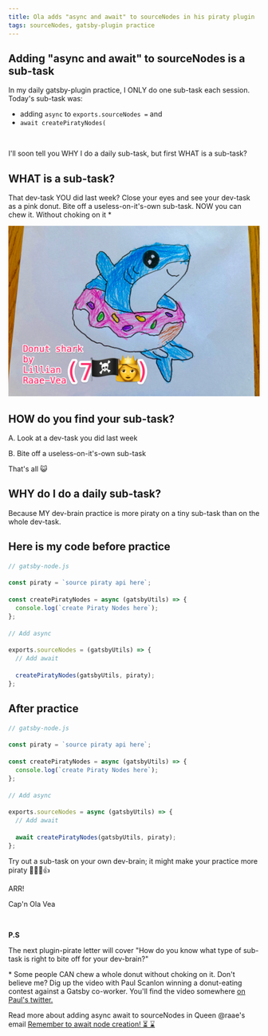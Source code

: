 ```yaml
---
title: Ola adds "async and await" to sourceNodes in his piraty plugin
tags: sourceNodes, gatsby-plugin practice
---
```


## Adding "async and await" to sourceNodes is a sub-task

In my daily gatsby-plugin practice, I ONLY do one sub-task each session. Today's sub-task was:

- adding `async` to `exports.sourceNodes =` and
- `await createPiratyNodes(`

&nbsp;

I'll soon tell you WHY I do a daily sub-task, but first WHAT is a sub-task?

## WHAT is a sub-task?

That dev-task YOU did last week? Close your eyes and see your dev-task as a pink donut. Bite off a useless-on-it's-own sub-task. NOW you can chew it. Without choking on it \*

![Donut_shark_by_Lillian_Raae-Vea](./Donut_shark_by_Lillian_Raae-Vea-pink.png)

## HOW do you find your sub-task?

A. Look at a dev-task you did last week

B. Bite off a useless-on-it's-own sub-task

That's all 😺

## WHY do I do a daily sub-task?

Because MY dev-brain practice is more piraty on a tiny sub-task than on the whole dev-task.

## Here is my code before practice

```js
// gatsby-node.js

const piraty = `source piraty api here`;

const createPiratyNodes = async (gatsbyUtils) => {
  console.log(`create Piraty Nodes here`);
};

// Add async

exports.sourceNodes = (gatsbyUtils) => {
  // Add await

  createPiratyNodes(gatsbyUtils, piraty);
};
```

## After practice

```js
// gatsby-node.js

const piraty = `source piraty api here`;

const createPiratyNodes = async (gatsbyUtils) => {
  console.log(`create Piraty Nodes here`);
};

// Add async

exports.sourceNodes = async (gatsbyUtils) => {
  // Add await

  await createPiratyNodes(gatsbyUtils, piraty);
};
```

Try out a sub-task on your own dev-brain; it might make your practice more piraty 🏴‍☠️😺👍

ARR!

Cap'n Ola Vea

&nbsp;

**P.S**

The next plugin-pirate letter will cover "How do you know what type of sub-task is right to bite off for your dev-brain?"

\* Some people CAN chew a whole donut without choking on it. Don't believe me? Dig up the video with Paul Scanlon winning a donut-eating contest against a Gatsby co-worker. You'll find the video somewhere [on Paul's twitter.](https://twitter.com/PaulieScanlon)

Read more about adding async await to sourceNodes in Queen @raae's email [Remember to await node creation! ⏳ ⌛️](/posts/2022-05-25-await-node-creation/)
